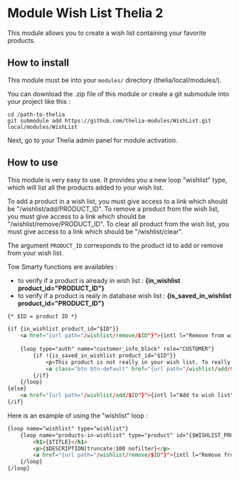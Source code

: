 # Module Wish List Thelia 2

This module allows you to create a wish list containing your favorite products.

## How to install

This module must be into your ```modules/``` directory (thelia/local/modules/).

You can download the .zip file of this module or create a git submodule into your project like this :

```
cd /path-to-thelia
git submodule add https://github.com/thelia-modules/WishList.git local/modules/WishList
```

Next, go to your Thelia admin panel for module activation.

## How to use

This module is very easy to use. It provides you a new loop "wishlist" type, which will list all the products added to your wish list.

To add a product in a wish list, you must give access to a link which should be "/wishlist/add/PRODUCT_ID".
To remove a product from the wish list, you must give access to a link which should be "/wishlist/remove/PRODUCT_ID".
To clear all product from the wish list, you must give access to a link which should be "/wishlist/clear".

The argument ```PRODUCT_ID``` corresponds to the product id to add or remove from your wish list.

Tow Smarty functions are availables :

- to verify if a product is already in wish list : __{in_wishlist product_id="PRODUCT_ID"}__
- to verify if a product is realy in database wish list : __{is_saved_in_wishlist product_id="PRODUCT_ID"}__

```html
{* $ID = product ID *}

{if {in_wishlist product_id="$ID"}}
    <a href="{url path="/wishlist/remove/$ID"}">{intl l="Remove from wish list"}</a>
    
    {loop type="auth" name="customer_info_block" role="CUSTOMER"}
        {if !{is_saved_in_wishlist product_id="$ID"}}
            <p>This product is not really in your wish list. To really add, click the button below.</p>
            <a class="btn btn-default" href="{url path="/wishlist/add/$ID"}">{intl l="Add to wish list"}</a>
        {/if}
    {/loop}
{else}
    <a href="{url path="/wishlist/add/$ID"}">{intl l="Add to wish list"}</a>
{/if}
```

Here is an example of using the "wishlist" loop :

```html
{loop name="wishlist" type="wishlist"}
    {loop name="products-in-wishlist" type="product" id="{$WISHLIST_PRODUCT_LIST}"}
        <h1>{$TITLE}</h1>
        <p>{$DESCRIPTION|truncate:100 nofilter}</p>
        <a href="{url path="/wishlist/remove/$ID"}">{intl l="Remove from wish list"}</a>
    {/loop}
{/loop}
```
